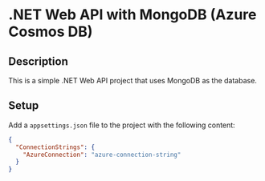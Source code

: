 # .NET Web API with MongoDB (Azure Cosmos DB)

## Description

This is a simple .NET Web API project that uses MongoDB as the database.

## Setup

Add a `appsettings.json` file to the project with the following content:

```json
{
  "ConnectionStrings": {
    "AzureConnection": "azure-connection-string"
  }
}
```